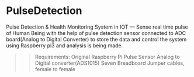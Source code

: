 # PulseDetection
Pulse Detection &amp; Health Monitoring System in IOT — Sense real time pulse of Human Being with the help of pulse detection sensor connected to ADC board(Analog to Digital Converter) to store the data and control the system using Raspberry pi3 and analysis is being made.

>>Requirements:
Original Raspberry Pi
Pulse Sensor
Analog to Digital converter(ADS1015)
Seven Breadboard Jumper cables, female to female
